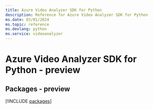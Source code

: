 ```yaml
---
title: Azure Video Analyzer SDK for Python
description: Reference for Azure Video Analyzer SDK for Python
ms.date: 03/01/2024
ms.topic: reference
ms.devlang: python
ms.service: videoanalyzer
---
```

# Azure Video Analyzer SDK for Python - preview
## Packages - preview
[!INCLUDE [packages](video-analyzer-index.md)]